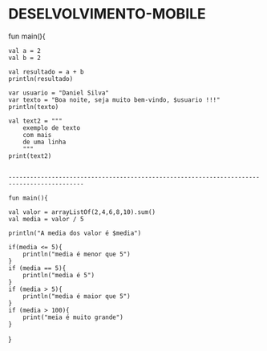 # DESELVOLVIMENTO-MOBILE
fun main(){

    val a = 2
    val b = 2

    val resultado = a + b
    println(resultado)

    var usuario = "Daniel Silva"
    var texto = "Boa noite, seja muito bem-vindo, $usuario !!!"
    println(texto)

    val text2 = """
        exemplo de texto
        com mais
        de uma linha
        """
    print(text2)


    -------------------------------------------------------------------------------------------

    fun main(){

    val valor = arrayListOf(2,4,6,8,10).sum()
    val media = valor / 5

    println("A media dos valor é $media")

    if(media <= 5){
        println("media é menor que 5")
    }
    if (media == 5){
        println("media é 5")
    }
    if (media > 5){
        println("media é maior que 5")
    }
    if (media > 100){
        print("meia é muito grande")
    }




}
